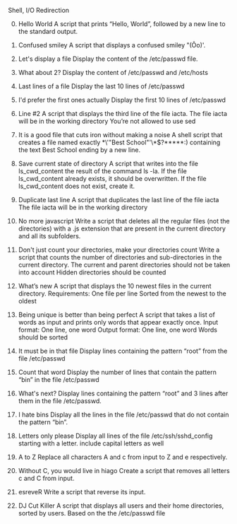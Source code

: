 Shell, I/O Redirection

0. Hello World
A script that prints “Hello, World”, followed by a new line to the standard output.

1. Confused smiley
A script that displays a confused smiley "(Ôo)'.

2. Let's display a file
Display the content of the /etc/passwd file.

3. What about 2?
Display the content of /etc/passwd and /etc/hosts

4. Last lines of a file
Display the last 10 lines of /etc/passwd

5. I'd prefer the first ones actually
Display the first 10 lines of /etc/passwd

6. Line #2
A script that displays the third line of the file iacta. The file iacta will be in the working directory
You’re not allowed to use sed

7. It is a good file that cuts iron without making a noise
A shell script that creates a file named exactly \*\\'"Best School"\'\\*$\?\*\*\*\*\*:)
containing the text Best School ending by a new line.

8. Save current state of directory
A script that writes into the file ls_cwd_content
the result of the command ls -la. If the file ls_cwd_content already exists,
it should be overwritten. If the file ls_cwd_content does not exist, create it.

9. Duplicate last line
A script that duplicates the last line of the file iacta
The file iacta will be in the working directory

10. No more javascript
Write a script that deletes all the regular files (not the directories) with a .js extension
that are present in the current directory and all its subfolders.

11. Don't just count your directories, make your directories count
Write a script that counts the number of directories and sub-directories in the current directory.
The current and parent directories should not be taken into account
Hidden directories should be counted

12. What’s new
A script that displays the 10 newest files in the current directory.
Requirements:
One file per line
Sorted from the newest to the oldest

13. Being unique is better than being perfect
A script that takes a list of words as input and prints only words that appear exactly once.
Input format: One line, one word
Output format: One line, one word
Words should be sorted

14. It must be in that file
Display lines containing the pattern “root” from the file /etc/passwd

15. Count that word
Display the number of lines that contain the pattern “bin” in the file /etc/passwd

16. What's next?
Display lines containing the pattern “root” and 3 lines after them in the file /etc/passwd.

17. I hate bins
Display all the lines in the file /etc/passwd that do not contain the pattern “bin”.

18. Letters only please
Display all lines of the file /etc/ssh/sshd_config starting with a letter.
include capital letters as well

19. A to Z
Replace all characters A and c from input to Z and e respectively.

20. Without C, you would live in hiago
Create a script that removes all letters c and C from input.

21. esreveR
Write a script that reverse its input.

22. DJ Cut Killer
A script that displays all users and their home directories, sorted by users.
Based on the the /etc/passwd file